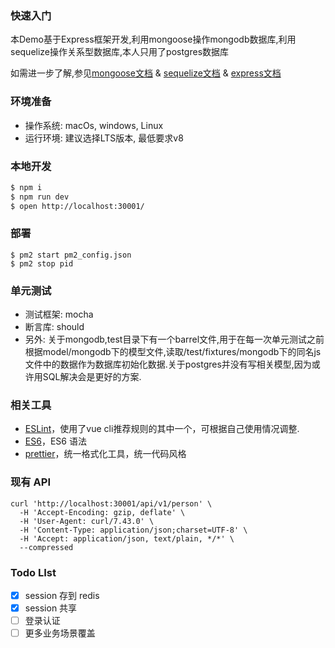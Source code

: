 ### 快速入门
本Demo基于Express框架开发,利用mongoose操作mongodb数据库,利用sequelize操作关系型数据库,本人只用了postgres数据库

如需进一步了解,参见[mongoose文档](http://mongoosejs.com/docs/guide.html) & [sequelize文档](http://docs.sequelizejs.com/) & [express文档](http://expressjs.com/zh-cn/)

### 环境准备
- 操作系统: macOs, windows, Linux
- 运行环境: 建议选择LTS版本, 最低要求v8

### 本地开发
```bash
$ npm i
$ npm run dev
$ open http://localhost:30001/
```

### 部署
```shell
$ pm2 start pm2_config.json
$ pm2 stop pid
```

### 单元测试
- 测试框架: mocha
- 断言库: should
- 另外: 关于mongodb,test目录下有一个barrel文件,用于在每一次单元测试之前根据model/mongodb下的模型文件,读取/test/fixtures/mongodb下的同名js文件中的数据作为数据库初始化数据.关于postgres并没有写相关模型,因为或许用SQL解决会是更好的方案.

### 相关工具
* [ESLint](http://eslint.cn/docs/rules/)，使用了vue cli推荐规则的其中一个，可根据自己使用情况调整.
* [ES6](http://es6.ruanyifeng.com/)，ES6 语法
* [prettier](https://prettier.io/)，统一格式化工具，统一代码风格

### 现有 API

```shell
curl 'http://localhost:30001/api/v1/person' \
  -H 'Accept-Encoding: gzip, deflate' \
  -H 'User-Agent: curl/7.43.0' \
  -H 'Content-Type: application/json;charset=UTF-8' \
  -H 'Accept: application/json, text/plain, */*' \
  --compressed
```

### Todo LIst

* [x] session 存到 redis
* [x] session 共享
* [ ] 登录认证
* [ ] 更多业务场景覆盖
